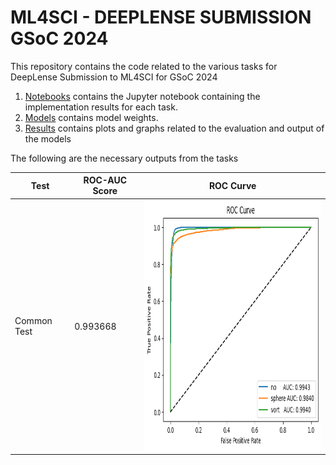 # ML4SCI - DEEPLENSE SUBMISSION GSoC 2024

This repository contains the code related to the various tasks for DeepLense Submission to ML4SCI for GSoC 2024

1. [Notebooks](Notebooks+) contains the Jupyter notebook containing  the implementation results for each task.
2. [Models](Models) contains model weights.
3. [Results](Results) contains plots and graphs related to the evaluation and output of the models

The following are the necessary outputs from the tasks

| Test | ROC-AUC Score | ROC Curve |
| ----------- | ------------- | --------- |
| Common Test | 0.993668 | <img src="Results/common_test_roc.png" alt="ROC plot" width="400" height="400"/> |
